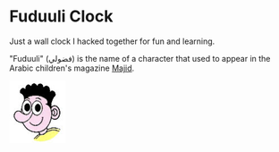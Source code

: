 # Fuduuli Clock

Just a wall clock I hacked together for fun and learning.

"Fuduuli" (فضولي) is the name of a character that used to appear in the Arabic children's magazine [Majid](https://en.wikipedia.org/wiki/Majid_(comics)).

![Fuduuli](fuduuli.jpg)
